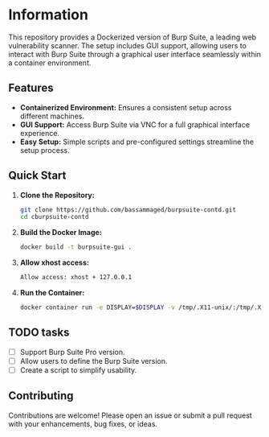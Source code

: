 # Information
This repository provides a Dockerized version of Burp Suite, a leading web vulnerability scanner. The setup includes GUI support, allowing users to interact with Burp Suite through a graphical user interface seamlessly within a container environment. 

## Features

- **Containerized Environment:** Ensures a consistent setup across different machines.
- **GUI Support:** Access Burp Suite via VNC for a full graphical interface experience.
- **Easy Setup:** Simple scripts and pre-configured settings streamline the setup process.

## Quick Start

1. **Clone the Repository:**
    ```bash
   git clone https://github.com/bassammaged/burpsuite-contd.git
   cd cburpsuite-contd

2. **Build the Docker Image:**
    ```bash
    docker build -t burpsuite-gui .

3. **Allow xhost access:**
    ```bash
    Allow access: xhost + 127.0.0.1

4. **Run the Container:**
    ```bash
    docker container run -e DISPLAY=$DISPLAY -v /tmp/.X11-unix/:/tmp/.X11-unix/ -v ./data/:/home/burp/data -p 8080:8080 burpsuit

## TODO tasks
- [ ] Support Burp Suite Pro version.
- [ ] Allow users to define the Burp Suite version.
- [ ] Create a script to simplify usability.

## Contributing
Contributions are welcome! Please open an issue or submit a pull request with your enhancements, bug fixes, or ideas.